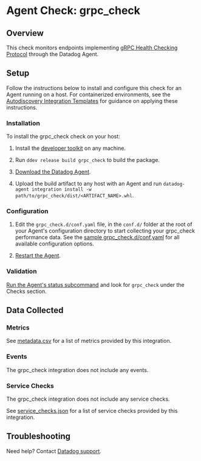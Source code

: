 # Agent Check: grpc_check

## Overview

This check monitors endpoints implementing [gRPC Health Checking Protocol][1] through the Datadog Agent.

## Setup

Follow the instructions below to install and configure this check for an Agent running on a host. For containerized environments, see the [Autodiscovery Integration Templates][3] for guidance on applying these instructions.

### Installation

To install the grpc_check check on your host:

1. Install the [developer toolkit][10] on any machine.

2. Run `ddev release build grpc_check` to build the package.

3. [Download the Datadog Agent][2].

4. Upload the build artifact to any host with an Agent and
   run `datadog-agent integration install -w path/to/grpc_check/dist/<ARTIFACT_NAME>.whl`.

### Configuration

1. Edit the `grpc_check.d/conf.yaml` file, in the `conf.d/` folder at the root of your Agent's configuration directory to start collecting your grpc_check performance data. See the [sample grpc_check.d/conf.yaml][4] for all available configuration options.

2. [Restart the Agent][5].

### Validation

[Run the Agent's status subcommand][6] and look for `grpc_check` under the Checks section.

## Data Collected

### Metrics

See [metadata.csv][7] for a list of metrics provided by this integration.

### Events

The grpc_check integration does not include any events.

### Service Checks

The grpc_check integration does not include any service checks.

See [service_checks.json][8] for a list of service checks provided by this integration.

## Troubleshooting

Need help? Contact [Datadog support][9].

[1]: https://github.com/grpc/grpc/blob/master/doc/health-checking.md
[2]: https://app.datadoghq.com/account/settings#agent
[3]: https://docs.datadoghq.com/agent/kubernetes/integrations/
[4]: https://github.com/DataDog/integrations-extras/blob/master/grpc_check/datadog_checks/check/data/conf.yaml.example
[5]: https://docs.datadoghq.com/agent/guide/agent-commands/#start-stop-and-restart-the-agent
[6]: https://docs.datadoghq.com/agent/guide/agent-commands/#agent-status-and-information
[7]: https://github.com/DataDog/integrations-extras/blob/master/grpc_check/metadata.csv
[8]: https://github.com/DataDog/integrations-extras/blob/master/grpc_check/assets/service_checks.json
[9]: help@datadoghq.com
[10]: https://docs.datadoghq.com/developers/integrations/new_check_howto/#developer-toolkit
